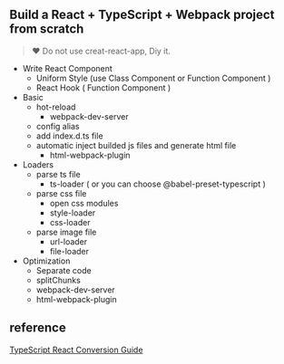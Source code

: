 ## Build a React + TypeScript + Webpack project from scratch

> ❤️ Do not use creat-react-app, Diy it.

- Write React Component
  - Uniform Style (use Class Component or Function Component )
  - React Hook ( Function Component )
- Basic
  - hot-reload
    - webpack-dev-server
  - config alias
  - add index.d.ts file
  - automatic inject builded js files and generate html file
    - html-webpack-plugin
- Loaders
  - parse ts file
    - ts-loader ( or you can choose @babel-preset-typescript )
  - parse css file
    - open css modules
    - style-loader
    - css-loader
  - parse image file 
    - url-loader
    - file-loader
- Optimization
  - Separate code
  - splitChunks
  - webpack-dev-server
  - html-webpack-plugin

## reference

[TypeScript React Conversion Guide
](https://github.com/Microsoft/TypeScript-React-Conversion-Guide#typescript-react-conversion-guide)